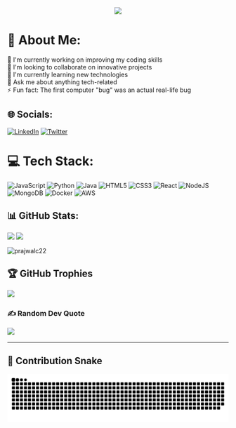 <div align="center">
  <img src="https://readme-typing-svg.herokuapp.com/?lines=Hello,+There!+👋;I'm+Prajwal+C....;Nice+to+meet+you!&center=true&size=30">
</div>

# 💫 About Me:
🔭 I'm currently working on improving my coding skills<br>
👯 I'm looking to collaborate on innovative projects<br>
🌱 I'm currently learning new technologies<br>
💬 Ask me about anything tech-related<br>
⚡ Fun fact: The first computer "bug" was an actual real-life bug

## 🌐 Socials:
[![LinkedIn](https://img.shields.io/badge/LinkedIn-%230077B5.svg?logo=linkedin&logoColor=white)](https://linkedin.com/in/prajwalc22) 
[![Twitter](https://img.shields.io/badge/Twitter-%231DA1F2.svg?logo=Twitter&logoColor=white)](https://twitter.com/prajwalc22) 

# 💻 Tech Stack:
![JavaScript](https://img.shields.io/badge/javascript-%23323330.svg?style=for-the-badge&logo=javascript&logoColor=%23F7DF1E) 
![Python](https://img.shields.io/badge/python-3670A0?style=for-the-badge&logo=python&logoColor=ffdd54) 
![Java](https://img.shields.io/badge/java-%23ED8B00.svg?style=for-the-badge&logo=java&logoColor=white) 
![HTML5](https://img.shields.io/badge/html5-%23E34F26.svg?style=for-the-badge&logo=html5&logoColor=white) 
![CSS3](https://img.shields.io/badge/css3-%231572B6.svg?style=for-the-badge&logo=css3&logoColor=white) 
![React](https://img.shields.io/badge/react-%2320232a.svg?style=for-the-badge&logo=react&logoColor=%2361DAFB) 
![NodeJS](https://img.shields.io/badge/node.js-6DA55F?style=for-the-badge&logo=node.js&logoColor=white) 
![MongoDB](https://img.shields.io/badge/MongoDB-%234ea94b.svg?style=for-the-badge&logo=mongodb&logoColor=white)
![Docker](https://img.shields.io/badge/docker-%230db7ed.svg?style=for-the-badge&logo=docker&logoColor=white)
![AWS](https://img.shields.io/badge/AWS-%23FF9900.svg?style=for-the-badge&logo=amazon-aws&logoColor=white)

## 📊 GitHub Stats:

<!-- GitHub Stats Cards -->
<p>
  <img height="180em" src="https://github-readme-stats-eight-theta.vercel.app/api?username=prajwalc22&show_icons=true&theme=radical&include_all_commits=true&count_private=true"/>
  <img height="180em" src="https://github-readme-stats-eight-theta.vercel.app/api/top-langs/?username=prajwalc22&layout=compact&langs_count=8&theme=radical"/>
</p>

<!-- GitHub Streak -->
<p>
  <img src="https://github-readme-streak-stats.herokuapp.com/?user=prajwalc22&theme=radical" alt="prajwalc22" />
</p>

## 🏆 GitHub Trophies
![](https://github-profile-trophy.vercel.app/?username=prajwalc22&theme=radical&no-frame=false&no-bg=true&margin-w=4)

### ✍️ Random Dev Quote
![](https://quotes-github-readme.vercel.app/api?type=horizontal&theme=radical)

---


## 🐍 Contribution Snake

<picture>
  <source media="(prefers-color-scheme: dark)" srcset="https://raw.githubusercontent.com/prajwalc22/prajwalc22/output/github-snake-dark.svg" />
  <source media="(prefers-color-scheme: light)" srcset="https://raw.githubusercontent.com/prajwalc22/prajwalc22/output/github-snake.svg" />
  <img alt="github-snake" src="https://raw.githubusercontent.com/prajwalc22/prajwalc22/output/github-snake.svg" />
</picture>



<div align="center">
  <img src="https://komarev.com/ghpvc/?username=prajwalc22&style=flat-square&color=blue" alt=""/>
</div>
